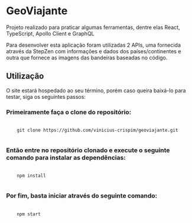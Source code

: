 # GeoViajante

<p>Projeto realizado para praticar algumas ferramentas, dentre elas React, TypeScript, Apollo Client e GraphQL</p>

<p>Para desenvolver esta aplicação foram utilizadas 2 APIs, uma fornecida através da StepZen com informações e dados dos países/continentes e outra que fornece as imagens das bandeiras     baseadas no código.</p>

## Utilização
<p>O site estará hospedado ao seu término, porém caso queira baixá-lo para testar, siga os seguintes passos:</p>
<h3>Primeiramente faça o clone do repositório:</h3>
<pre>
  <code>
    git clone https://github.com/vinicius-crispim/geoviajante.git
  </code>
</pre>

<h3>Então entre no repositório clonado e execute o seguinte comando para instalar as dependências:</h3>
<pre>
  <code>
    npm install
  </code>
</pre>

<h3>Por fim, basta iniciar através do seguinte comando:</h3>
<pre>
  <code>
    npm start
  </code>
</pre>
